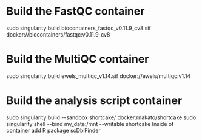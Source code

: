 # Build the FastQC container
sudo singularity build biocontainers_fastqc_v0.11.9_cv8.sif docker://biocontainers/fastqc:v0.11.9_cv8

# Build the MultiQC container
sudo singularity build ewels_multiqc_v1.14.sif docker://ewels/multiqc:v1.14


# Build the analysis script container
sudo singularity build --sandbox shortcake/ docker:rnakato/shortcake
sudo singularity shell --bind my_data:/mnt --writable shortcake
Inside of container add R package scDblFinder




